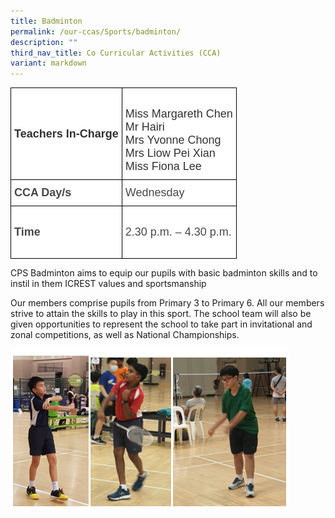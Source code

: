 ```yaml
---
title: Badminton
permalink: /our-ccas/Sports/badminton/
description: ""
third_nav_title: Co Curricular Activities (CCA)
variant: markdown
---
```

<style type="text/css">
.tg  {border-collapse:collapse;border-spacing:0;}
.tg td{border-color:black;border-style:solid;border-width:1px;font-family:Arial, sans-serif;font-size:14px;
  overflow:hidden;padding:10px 5px;word-break:normal;}
.tg th{border-color:black;border-style:solid;border-width:1px;font-family:Arial, sans-serif;font-size:14px;
  font-weight:normal;overflow:hidden;padding:10px 5px;word-break:normal;}
.tg .tg-ntp0{background-color:#FFF;color:#323232;font-size:18px;font-weight:bold;text-align:left;vertical-align:middle}
.tg .tg-y8at{background-color:#FFF;color:#323232;font-size:18px;text-align:left;vertical-align:middle}
.tg .tg-749x{background-color:#FFF;color:#484848;font-size:18px;font-weight:bold;text-align:left;vertical-align:middle}
.tg .tg-hivq{background-color:#FFF;color:#484848;font-size:18px;text-align:left;vertical-align:middle}
</style>
<table class="tg">
<thead>
  <tr>
    <th class="tg-ntp0"><span style="font-weight:bold;color:#323232">Teachers In-Charge</span></th>
    <th class="tg-y8at"><br><span style="font-weight:normal;color:#323232">Miss Margareth Chen</span><br><span style="font-weight:normal;color:#323232">Mr Hairi</span><br><span style="font-weight:normal;color:#323232;background-color:#FFF">Mrs Yvonne Chong</span><br><span style="font-weight:normal;color:#323232;background-color:#FFF">Mrs Liow Pei Xian</span><br>Miss Fiona Lee</th>
  </tr>
</thead>
<tbody>
  <tr>
    <td class="tg-749x">CCA Day/s</td>
    <td class="tg-hivq"><span style="color:#484848;background-color:#FFF">Wednesday</span></td>
  </tr>
  <tr>
    <td class="tg-749x">Time</td>
    <td class="tg-hivq"><span style="font-style:inherit"></span><br><span style="color:#484848;background-color:#FFF">2.30 p.m. – 4.30 p.m.</span><br><br></td>
  
  </tr>
</tbody>
</table>
	
CPS Badminton aims to equip our pupils with basic badminton skills and to instil in them ICREST values and sportsmanship

Our members comprise pupils from Primary 3 to Primary 6. All our members strive to attain the skills to play in this sport. The school team will also be given opportunities to represent the school to take part in invitational and zonal competitions, as well as National Championships. 

![](/images/Badminton%201.png)